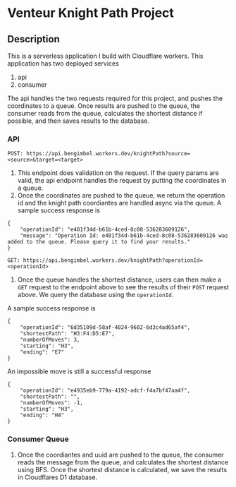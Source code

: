 # Venteur Knight Path Project

## Description

This is a serverless application I build with Cloudflare workers. This application has two deployed services

1. api
2. consumer

The api handles the two requests required for this project, and pushes the coordinates to a queue. Once results are pushed to the queue, the consumer reads from the queue, calculates the shortest distance if possible, and then saves results to the database.

### API

`POST: https://api.bengimbel.workers.dev/knightPath?source=<source>&target=<target>`

1. This endpoint does validation on the request. If the query params are valid, the api endpoint handles the request by putting the coordinates in a queue.
2. Once the coordinates are pushed to the queue, we return the operation id and the knight path coordiantes are handled async via the queue.
   A sample success response is

```
{
    "operationId": "e401f34d-b61b-4ced-8c08-536283609126",
    "message": "Operation Id: e401f34d-b61b-4ced-8c08-536283609126 was added to the queue. Please query it to find your results."
}
```

`GET: https://api.bengimbel.workers.dev/knightPath?operationId=<operationId>`

1. Once the queue handles the shortest distance, users can then make a `GET` request to the endpoint above to see the results of their `POST` request above. We query the database using the `operationId`.

A sample success response is

```
{
    "operationId": "6d35109d-58af-4024-9602-6d3c4ad65af4",
    "shortestPath": "H3:F4:D5:E7",
    "numberOfMoves": 3,
    "starting": "H3",
    "ending": "E7"
}
```

An impossible move is still a successful response

```
{
    "operationId": "e4935eb9-779a-4192-adcf-f4a7bf47aa4f",
    "shortestPath": "",
    "numberOfMoves": -1,
    "starting": "H3",
    "ending": "H4"
}
```

### Consumer Queue

1. Once the coordiantes and uuid are pushed to the queue, the consumer reads the message from the queue, and calculates the shortest distance using BFS. Once the shortest distance is calculated, we save the results in Cloudflares D1 database.
